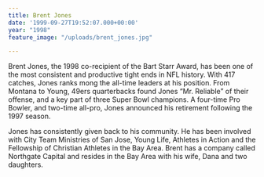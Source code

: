 ```yaml
---
title: Brent Jones
date: '1999-09-27T19:52:07.000+00:00'
year: "1998"
feature_image: "/uploads/brent_jones.jpg"

---
```

Brent Jones, the 1998 co-recipient of the Bart Starr Award, has been one of the most consistent and productive tight ends in NFL history. With 417 catches, Jones ranks mong the all-time leaders at his position. From Montana to Young, 49ers quarterbacks found Jones “Mr. Reliable” of their offense, and a key part of three Super Bowl champions. A four-time Pro Bowler, and two-time all-pro, Jones announced his retirement following the 1997 season.

Jones has consistently given back to his community. He has been involved with City Team Ministries of San Jose, Young Life, Athletes in Action and the Fellowship of Christian Athletes in the Bay Area. Brent has a company called Northgate Capital and resides in the Bay Area with his wife, Dana and two daughters.